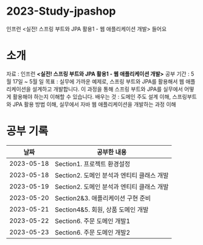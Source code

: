 # 2023-Study-jpashop
인프런 &lt;실전! 스프링 부트와 JPA 활용1 - 웹 애플리케이션 개발> 들어요

# 소개
자료 : 인프런 **<실전! 스프링 부트와 JPA 활용1 - 웹 애플리케이션 개발>**
공부 기간 : 5월 17일 ~ 5월 일
목표 : 실무에 가까운 예제로, 스프링 부트와 JPA를 활용해서 웹 애플리케이션을 설계하고 개발합니다. 이 과정을 통해 스프링 부트와 JPA를 실무에서 어떻게 활용해야 하는지 이해할 수 있습니다.
배우는 것 : 도메인 주도 설계 이해, 스프링부트와 JPA 활용 방법 이해, 실무에서 자바 웹 애플리케이션을 개발하는 과정 이해


# 공부 기록

| 날짜         | 공부한 내용                       |
|------------|------------------------------|
| 2023-05-18 | Section1. 프로젝트 환경설정          |
| 2023-05-18 | Section2. 도메인 분석과 엔티티 클래스 개발 |
| 2023-05-19 | Section2. 도메인 분석과 엔티티 클래스 개발 |
| 2023-05-20 | Section2&3. 애플리케이션 구현 준비     |
| 2023-05-21 | Section4&5. 회원, 상품 도메인 개발    |
| 2023-05-22 | Section6. 주문 도메인 개발1         |
| 2023-05-23 | Section6. 주문 도메인 개발2         |